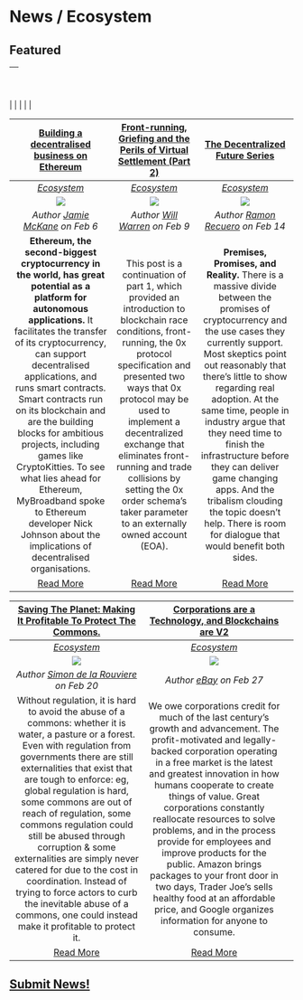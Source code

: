 # News / Ecosystem

## **Featured**
[<h2></h2>]() |
:-----------|
 |
 |
 |
 |
 |

 [**Building a decentralised business on Ethereum**](https://mybroadband.co.za/news/cryptocurrency/246104-building-a-decentralised-business-on-ethereum.html) | [**Front-running, Griefing and the Perils of Virtual Settlement (Part 2)**](https://blog.0xproject.com/front-running-griefing-and-the-perils-of-virtual-settlement-part-2-921b00109e21) | [**The Decentralized Future Series**](https://blog.ycombinator.com/the-decentralized-future-series/) |
 :-----------:|:-----------:|:-----------:|
 [_Ecosystem_](ecosystem.md) | [_Ecosystem_](ecosystem.md)  | [_Ecosystem_](ecosystem.md)  |
 [<img src="https://mybroadband.co.za/news/wp-content/uploads/2017/12/Ethereum-logo-plain.jpg">](https://mybroadband.co.za/news/cryptocurrency/246104-building-a-decentralised-business-on-ethereum.html) | [<img src="../images/monthly_no_image.png">](https://blog.aragon.one/announcing-aragon-labs-a679693429ae) | [<img src="../images/monthly_no_image.png">](https://blog.ycombinator.com/the-decentralized-future-series/) |
 _Author [Jamie McKane](https://mybroadband.co.za/news/author/jamie-mckane) on Feb 6_ | _Author [Will Warren](https://blog.0xproject.com/@willwarren89) on Feb 9_ | _Author [Ramon Recuero](https://blog.ycombinator.com/author/ramon-recuero/) on Feb 14_ |
 **Ethereum, the second-biggest cryptocurrency in the world, has great potential as a platform for autonomous applications.** It facilitates the transfer of its cryptocurrency, can support decentralised applications, and runs smart contracts. Smart contracts run on its blockchain and are the building blocks for ambitious projects, including games like CryptoKitties. To see what lies ahead for Ethereum, MyBroadband spoke to Ethereum developer Nick Johnson about the implications of decentralised organisations.| This post is a continuation of part 1, which provided an introduction to blockchain race conditions, front-running, the 0x protocol specification and presented two ways that 0x protocol may be used to implement a decentralized exchange that eliminates front-running and trade collisions by setting the 0x order schema’s taker parameter to an externally owned account (EOA). | **Premises, Promises, and Reality.** There is a massive divide between the promises of cryptocurrency and the use cases they currently support. Most skeptics point out reasonably that there’s little to show regarding real adoption. At the same time, people in industry argue that they need time to finish the infrastructure before they can deliver game changing apps. And the tribalism clouding the topic doesn’t help. There is room for dialogue that would benefit both sides. |
 [Read More](https://mybroadband.co.za/news/cryptocurrency/246104-building-a-decentralised-business-on-ethereum.html) |[Read More](https://blog.0xproject.com/front-running-griefing-and-the-perils-of-virtual-settlement-part-2-921b00109e21) | [Read More](https://blog.ycombinator.com/the-decentralized-future-series/) |

 [**Saving The Planet: Making It Profitable To Protect The Commons.**](https://medium.com/@simondlr/saving-the-planet-making-it-profitable-to-protect-the-commons-50393906fe22) | [**Corporations are a Technology, and Blockchains are V2**](https://medium.com/@ebay787/corporations-are-a-technology-and-blockchains-are-v2-909597a2a0ed) | |
 :-----------:|:-----------:|:-----------:|
 [_Ecosystem_](ecosystem.md) | [_Ecosystem_](ecosystem.md) | |
 [<img src="https://cdn-images-1.medium.com/max/1800/0*bkMWRWPxF4_tOUgQ.">](https://medium.com/@simondlr/saving-the-planet-making-it-profitable-to-protect-the-commons-50393906fe22) | [<img src="https://cdn-images-1.medium.com/max/1800/1*WmDXLSj1msvxw20WuhN-Sw.jpeg">](https://medium.com/@ebay787/corporations-are-a-technology-and-blockchains-are-v2-909597a2a0ed) | |
 _Author [Simon de la Rouviere](https://medium.com/@simondlr) on Feb 20_ | _Author [eBay](https://medium.com/@ebay787) on Feb 27_ | |
 Without regulation, it is hard to avoid the abuse of a commons: whether it is water, a pasture or a forest. Even with regulation from governments there are still externalities that exist that are tough to enforce: eg, global regulation is hard, some commons are out of reach of regulation, some commons regulation could still be abused through corruption & some externalities are simply never catered for due to the cost in coordination. Instead of trying to force actors to curb the inevitable abuse of a commons, one could instead make it profitable to protect it. | We owe corporations credit for much of the last century’s growth and advancement. The profit-motivated and legally-backed corporation operating in a free market is the latest and greatest innovation in how humans cooperate to create things of value. Great corporations constantly reallocate resources to solve problems, and in the process provide for employees and improve products for the public. Amazon brings packages to your front door in two days, Trader Joe’s sells healthy food at an affordable price, and Google organizes information for anyone to consume. | |
 [Read More](https://medium.com/@simondlr/saving-the-planet-making-it-profitable-to-protect-the-commons-50393906fe22) | [Read More](https://medium.com/@ebay787/corporations-are-a-technology-and-blockchains-are-v2-909597a2a0ed) |

## [Submit News!](../guides/guide_for_submitting_news.md)
